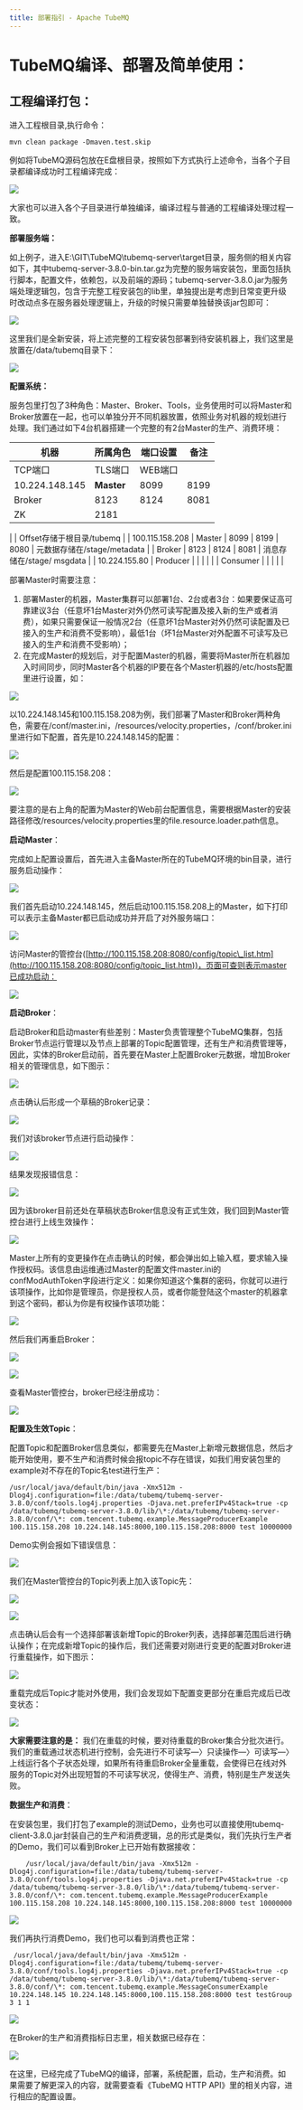 ```yaml
---
title: 部署指引 - Apache TubeMQ
---
```


# TubeMQ编译、部署及简单使用：

## 工程编译打包：

进入工程根目录,执行命令：

```
mvn clean package -Dmaven.test.skip
```

例如将TubeMQ源码包放在E盘根目录，按照如下方式执行上述命令，当各个子目录都编译成功时工程编译完成：

![](img/sysdeployment/sys_compile.png)

大家也可以进入各个子目录进行单独编译，编译过程与普通的工程编译处理过程一致。

**部署服务端：**

如上例子，进入E:\GIT\TubeMQ\tubemq-server\target目录，服务侧的相关内容如下，其中tubemq-server-3.8.0-bin.tar.gz为完整的服务端安装包，里面包括执行脚本，配置文件，依赖包，以及前端的源码；tubemq-server-3.8.0.jar为服务端处理逻辑包，包含于完整工程安装包的lib里，单独提出是考虑到日常变更升级时改动点多在服务器处理逻辑上，升级的时候只需要单独替换该jar包即可：

![](img/sysdeployment/sys_package.png)

这里我们是全新安装，将上述完整的工程安装包部署到待安装机器上，我们这里是放置在/data/tubemq目录下：

![](img/sysdeployment/sys_package_list.png)


**配置系统：**

服务包里打包了3种角色：Master、Broker、Tools，业务使用时可以将Master和Broker放置在一起，也可以单独分开不同机器放置，依照业务对机器的规划进行处理。我们通过如下4台机器搭建一个完整的有2台Master的生产、消费环境：

| 机器 | 所属角色 | 端口设置 | 备注 |
| --- | --- | --- | --- |
| TCP端口 | TLS端口 | WEB端口 |
| 10.224.148.145 | **Master** | 8099 | 8199 | 8080 | 元数据存储在/stage/metadata |
| Broker | 8123 | 8124 | 8081 | 消息存储在/stage/msgdata |
| ZK | 2181 |
 |
 | Offset存储于根目录/tubemq |
| 100.115.158.208 | Master | 8099 | 8199 | 8080 | 元数据存储在/stage/metadata |
| Broker | 8123 | 8124 | 8081 | 消息存储在/stage/ msgdata |
| 10.224.155.80 | Producer |
 |
 |
 |
 |
| Consumer |
 |
 |
 |
 |

部署Master时需要注意：

1. 部署Master的机器，Master集群可以部署1台、2台或者3台：如果要保证高可靠建议3台（任意坏1台Master对外仍然可读写配置及接入新的生产或者消费），如果只需要保证一般情况2台（任意坏1台Master对外仍然可读配置及已接入的生产和消费不受影响），最低1台（坏1台Master对外配置不可读写及已接入的生产和消费不受影响）；
2. 在完成Master的规划后，对于配置Master的机器，需要将Master所在机器加入时间同步，同时Master各个机器的IP要在各个Master机器的/etc/hosts配置里进行设置，如：

![](img/sysdeployment/sys_address_host.png)

以10.224.148.145和100.115.158.208为例，我们部署了Master和Broker两种角色，需要在/conf/master.ini，/resources/velocity.properties，/conf/broker.ini里进行如下配置，首先是10.224.148.145的配置：

![](img/sysdeployment/sys_configure_1.png)

然后是配置100.115.158.208：

![](img/sysdeployment/sys_configure_2.png)

要注意的是右上角的配置为Master的Web前台配置信息，需要根据Master的安装路径修改/resources/velocity.properties里的file.resource.loader.path信息。

**启动Master**：

完成如上配置设置后，首先进入主备Master所在的TubeMQ环境的bin目录，进行服务启动操作：

![](img/sysdeployment/sys_master_start.png)

我们首先启动10.224.148.145，然后启动100.115.158.208上的Master，如下打印可以表示主备Master都已启动成功并开启了对外服务端口：

![](img/sysdeployment/sys_master_startted.png)

访问Master的管控台([http://100.115.158.208:8080/config/topic\_list.htm](http://100.115.158.208:8080/config/topic_list.htm))，页面可查则表示master已成功启动：

![](img/sysdeployment/sys_master_console.png)

**启动Broker**：

启动Broker和启动master有些差别：Master负责管理整个TubeMQ集群，包括Broker节点运行管理以及节点上部署的Topic配置管理，还有生产和消费管理等，因此，实体的Broker启动前，首先要在Master上配置Broker元数据，增加Broker相关的管理信息，如下图示：

![](img/sysdeployment/sys_broker_configure.png)

点击确认后形成一个草稿的Broker记录：

![](img/sysdeployment/sys_broker_online.png)

我们对该broker节点进行启动操作：

![](img/sysdeployment/sys_broker_start.png)

结果发现报错信息：

![](img/sysdeployment/sys_broker_start_error.png)

因为该broker目前还处在草稿状态Broker信息没有正式生效，我们回到Master管控台进行上线生效操作：

![](img/sysdeployment/sys_broker_online_2.png)

Master上所有的变更操作在点击确认的时候，都会弹出如上输入框，要求输入操作授权码。该信息由运维通过Master的配置文件master.ini的confModAuthToken字段进行定义：如果你知道这个集群的密码，你就可以进行该项操作，比如你是管理员，你是授权人员，或者你能登陆这个master的机器拿到这个密码，都认为你是有权操作该项功能：

![](img/sysdeployment/sys_broker_deploy.png)


然后我们再重启Broker：

![](img/sysdeployment/sys_broker_restart_1.png)

![](img/sysdeployment/sys_broker_restart_2.png)

查看Master管控台，broker已经注册成功：

![](img/sysdeployment/sys_broker_finished.png)


**配置及生效Topic**：

配置Topic和配置Broker信息类似，都需要先在Master上新增元数据信息，然后才能开始使用，要不生产和消费时候会报topic不存在错误，如我们用安装包里的example对不存在的Topic名test进行生产：
```
/usr/local/java/default/bin/java -Xmx512m -Dlog4j.configuration=file:/data/tubemq/tubemq-server-3.8.0/conf/tools.log4j.properties -Djava.net.preferIPv4Stack=true -cp /data/tubemq/tubemq-server-3.8.0/lib/\*:/data/tubemq/tubemq-server-3.8.0/conf/\*: com.tencent.tubemq.example.MessageProducerExample 100.115.158.208 10.224.148.145:8000,100.115.158.208:8000 test 10000000 
```

Demo实例会报如下错误信息：

![](img/sysdeployment/sys_topic_error.png)

我们在Master管控台的Topic列表上加入该Topic先：

![](img/sysdeployment/sys_topic_create.png)

![](img/sysdeployment/sys_topic_select.png)

点击确认后会有一个选择部署该新增Topic的Broker列表，选择部署范围后进行确认操作；在完成新增Topic的操作后，我们还需要对刚进行变更的配置对Broker进行重载操作，如下图示：

![](img/sysdeployment/sys_topic_deploy.png)

重载完成后Topic才能对外使用，我们会发现如下配置变更部分在重启完成后已改变状态：

![](img/sysdeployment/sys_topic_finished.png)


**大家需要注意的是：** 我们在重载的时候，要对待重载的Broker集合分批次进行。我们的重载通过状态机进行控制，会先进行不可读写—〉只读操作—〉可读写—〉上线运行各个子状态处理，如果所有待重启Broker全量重载，会使得已在线对外服务的Topic对外出现短暂的不可读写状况，使得生产、消费，特别是生产发送失败。

**数据生产和消费**：

在安装包里，我们打包了example的测试Demo，业务也可以直接使用tubemq-client-3.8.0.jar封装自己的生产和消费逻辑，总的形式是类似，我们先执行生产者的Demo，我们可以看到Broker上已开始有数据接收：
```
	/usr/local/java/default/bin/java -Xmx512m -Dlog4j.configuration=file:/data/tubemq/tubemq-server-3.8.0/conf/tools.log4j.properties -Djava.net.preferIPv4Stack=true -cp /data/tubemq/tubemq-server-3.8.0/lib/\*:/data/tubemq/tubemq-server-3.8.0/conf/\*: com.tencent.tubemq.example.MessageProducerExample 100.115.158.208 10.224.148.145:8000,100.115.158.208:8000 test 10000000 
```

![](img/sysdeployment/sys_node_status.png)

我们再执行消费Demo，我们也可以看到消费也正常：
```
 /usr/local/java/default/bin/java -Xmx512m -Dlog4j.configuration=file:/data/tubemq/tubemq-server-3.8.0/conf/tools.log4j.properties -Djava.net.preferIPv4Stack=true -cp /data/tubemq/tubemq-server-3.8.0/lib/\*:/data/tubemq/tubemq-server-3.8.0/conf/\*: com.tencent.tubemq.example.MessageConsumerExample 10.224.148.145 10.224.148.145:8000,100.115.158.208:8000 test testGroup 3 1 1 

```

![](img/sysdeployment/sys_node_status_2.png)

在Broker的生产和消费指标日志里，相关数据已经存在：

![](img/sysdeployment/sys_node_log.png)

在这里，已经完成了TubeMQ的编译，部署，系统配置，启动，生产和消费。如果需要了解更深入的内容，就需要查看《TubeMQ HTTP API》里的相关内容，进行相应的配置设置。